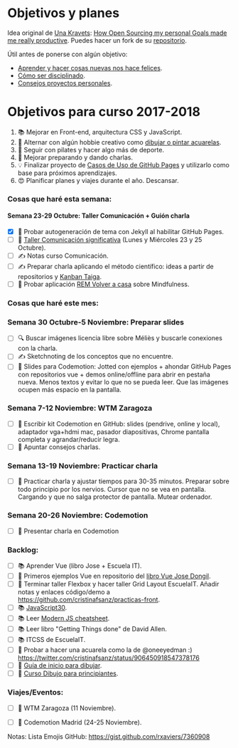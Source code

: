 Objetivos y planes
==============

Idea original de [Una Kravets](https://github.com/una): [How Open Sourcing my personal Goals made me really productive](https://una.im/personal-goals-guide/). Puedes hacer un fork de su [repositorio](https://github.com/una/personal-goals-starter).

Útil antes de ponerse con algún objetivo:

- [Aprender y hacer cosas nuevas nos hace felices](https://youtu.be/5XsKHEunOXs?t=2832).
- [Cómo ser disciplinado](https://www.youtube.com/watch?v=I6may1U-xKk).
- [Consejos proyectos personales](https://melies-hugo.js.org/post/practica-publica-aprende/).

# Objetivos para curso 2017-2018

1. 📚 Mejorar en Front-end, arquitectura CSS y JavaScript.
2. 🎨 Alternar con algún hobbie creativo como [dibujar o pintar acuarelas](https://twitter.com/cristinafsanz/status/903201156222115840).
3. 💃 Seguir con pilates y hacer algo más de deporte.
4. 🙊 Mejorar preparando y dando charlas.
5. 💡 Finalizar proyecto de [Casos de Uso de GitHub Pages](https://github.com/cristinafsanz/github-pages) y utilizarlo como base para próximos aprendizajes.
6. 😍 Planificar planes y viajes durante el año. Descansar.

### Cosas que haré esta semana:

#### Semana 23-29 Octubre: Taller Comunicación + Guión charla
- [x] 🚀 Probar autogeneración de tema con Jekyll al habilitar GitHub Pages.
- [ ] 🙊 [Taller Comunicación significativa](http://lanavenodriza.com/comunicacion-significativa/) (Lunes y Miércoles 23 y 25 Octubre).
- [ ] ✍️ Notas curso Comunicación.
- [ ] ✍️ Preparar charla aplicando el método científico: ideas a partir de repositorios y [Kanban Taiga](https://tree.taiga.io/project/cristinafsanz-ilusionismo-con-github-pages/kanban).
- [ ] 🌊 Probar aplicación [REM Volver a casa](http://remvolveracasa.com/) sobre Mindfulness.

### Cosas que haré este mes:

### Semana 30 Octubre-5 Noviembre: Preparar slides
- [ ] 🔍 Buscar imágenes licencia libre sobre Méliès y buscarle conexiones con la charla.
- [ ] ✍️ Sketchnoting de los conceptos que no encuentre.
- [ ] 🚀 Slides para Codemotion: Jotted con ejemplos + ahondar GitHub Pages con repositorios vue + demos online/offline para abrir en pestaña nueva. Menos textos y evitar lo que no se pueda leer. Que las imágenes ocupen más espacio en la pantalla. 

### Semana 7-12 Noviembre: WTM Zaragoza
- [ ] 🚀 Escribir kit Codemotion en GitHub: slides (pendrive, online y local), adaptador vga+hdmi mac, pasador diapositivas, Chrome pantalla completa y agrandar/reducir legra.
- [ ] 🙊 Apuntar consejos charlas.

### Semana 13-19 Noviembre: Practicar charla
- [ ] 🙊 Practicar charla y ajustar tiempos para 30-35 minutos. Preparar sobre todo principio por los nervios. Cursor que no se vea en pantalla. Cargando y que no salga protector de pantalla. Mutear ordenador.

### Semana 20-26 Noviembre: Codemotion
- [ ] 🙊 Presentar charla en Codemotion

### Backlog:
- [ ] 📚 Aprender Vue (libro Jose + Escuela IT).
- [ ] 🚀 Primeros ejemplos Vue en repositorio del [libro Vue Jose Dongil](https://www.gitbook.com/book/jdonsan/desarrolla-aplicaciones-con-vuejs/details).
- [ ] 🚀 Terminar taller Flexbox y hacer taller Grid Layout EscuelaIT. Añadir notas y enlaces código/demo a https://github.com/cristinafsanz/practicas-front.
- [ ] 📚 [JavaScript30](https://javascript30.com/).
- [ ] 📚 Leer [Modern JS cheatsheet](https://github.com/mbeaudru/modern-js-cheatsheet).
- [ ] 📚 Leer libro "Getting Things done" de David Allen.
- [ ] 📚 ITCSS de EscuelaIT.
- [ ] 🎨 Probar a hacer una acuarela como la de @oneeyedman :) https://twitter.com/cristinafsanz/status/906450918547378176
- [ ] 🎨 [Guía de inicio para dibujar](https://medium.com/personal-growth/a-quick-beginners-guide-to-drawing-58213877715e).
- [ ] 🎨 [Curso Dibujo para principiantes](https://www.domestika.org/es/courses/138-dibujo-para-principiantes-nivel-1/puno).

### Viajes/Eventos:
- [ ] 🚊 WTM Zaragoza (11 Noviembre).
- [ ] 🚊 Codemotion Madrid (24-25 Noviembre).


Notas: Lista Emojis GitHub: https://gist.github.com/rxaviers/7360908
